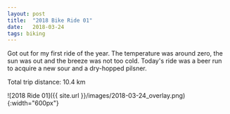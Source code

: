 ```yaml
---
layout: post
title:  "2018 Bike Ride 01"
date:   2018-03-24
tags: biking
---
```


Got out for my first ride of the year. The temperature was around zero, the sun was out and the breeze was not too cold. Today's ride was a beer run to acquire a new sour and a dry-hopped pilsner.

Total trip distance: 10.4 km

![2018 Ride 01]({{ site.url }}/images/2018-03-24_overlay.png){:width="600px"}

